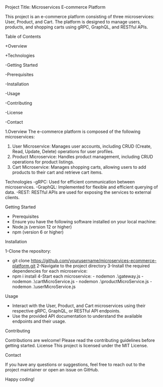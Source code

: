Project Title: Microservices E-commerce Platform

This project is an e-commerce platform consisting of three microservices: User, Product, and Cart. The platform is designed to manage users, products, and shopping carts using gRPC, GraphQL, and RESTful APIs.



Table of Contents

+Overview

+Technologies

-Getting Started

-Prerequisites

-Installation

-Usage

-Contributing

-License

-Contact

1.Overview
 The e-commerce platform is composed of the following microservices:
1. User Microservice: Manages user accounts, including CRUD (Create, Read, Update, Delete) operations for user profiles.
2. Product Microservice: Handles product management, including CRUD operations for product listings.
3. Cart Microservice: Manages shopping carts, allowing users to add products to their cart and retrieve cart items.

Technologies
-gRPC: Used for efficient communication between microservices.
-GraphQL: Implemented for flexible and efficient querying of data.
-REST: RESTful APIs are used for exposing the services to external clients.

Getting Started
- Prerequisites
 - Ensure you have the following software installed on your local machine:
 - Node.js (version 12 or higher)
 - npm (version 6 or higher)
 
 
Installation

 1-Clone the repository:
   - git clone https://github.com/yourusername/microservices-ecommerce-platform.git
 2-Navigate to the project directory
 3-Install the required dependencies for each microservice:
   - npm i install
 4-Start each microservice:
    - nodemon .\gateway.js 
    - nodemon .\cartMicroService.js
    - nodemon .\productMicroService.js
    - nodemon .\userMicroService.js
    
Usage

 - Interact with the User, Product, and Cart microservices using their respective gRPC, GraphQL, or RESTful API endpoints.
 - Use the provided API documentation to understand the available endpoints and their usage.

Contributing

Contributions are welcome! Please read the contributing guidelines before getting started.
License
This project is licensed under the MIT License.

Contact

If you have any questions or suggestions, feel free to reach out to the project maintainer or open an issue on GitHub.


Happy coding!
 
 
 
 
 
 
 
 
 
 
 
 
